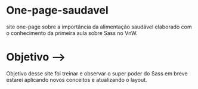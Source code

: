 # One-page-saudavel
site one-page sobre  a importância da alimentação saudável elaborado com o conhecimento da primeira aula sobre Sass no VnW. 

<h1>Objetivo --></h1>

<p>Objetivo desse site foi treinar e observar o super poder do Sass em breve estarei aplicando novos conceitos e atualizando o layout.</p>
